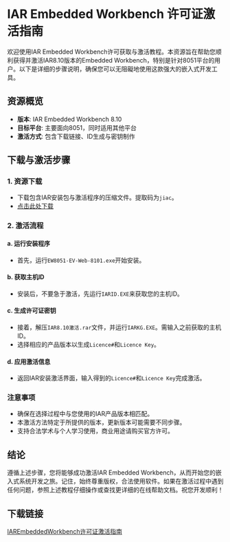 # IAR Embedded Workbench 许可证激活指南

欢迎使用IAR Embedded Workbench许可获取与激活教程。本资源旨在帮助您顺利获得并激活IAR8.10版本的Embedded Workbench，特别是针对8051平台的用户。以下是详细的步骤说明，确保您可以无阻礙地使用这款强大的嵌入式开发工具。

## 资源概览
- **版本**: IAR Embedded Workbench 8.10
- **目标平台**: 主要面向8051，同时适用其他平台
- **激活方式**: 包含下载链接、ID生成与密钥制作

## 下载与激活步骤

### 1. 资源下载
- 下载包含IAR安装包与激活程序的压缩文件。提取码为`jiac`。
- [点击此处下载](https://pan.baidu.com/s/1UQMZ22woznDX28mPTMyHcQ)

### 2. 激活流程

#### a. 运行安装程序
- 首先，运行`EW8051-EV-Web-8101.exe`开始安装。

#### b. 获取主机ID
- 安装后，不要急于激活，先运行`IARID.EXE`来获取您的主机ID。

#### c. 生成许可证密钥
- 接着，解压`IAR8.10激活.rar`文件，并运行`IARKG.EXE`。需输入之前获取的主机ID。
- 选择相应的产品版本以生成`Licence#`和`Licence Key`。

#### d. 应用激活信息
- 返回IAR安装激活界面，输入得到的`Licence#`和`Licence Key`完成激活。

### 注意事项
- 确保在选择过程中与您使用的IAR产品版本相匹配。
- 本激活方法特定于所提供的版本，更新版本可能需要不同步骤。
- 支持合法学术与个人学习使用，商业用途请购买官方许可。

## 结论
遵循上述步骤，您将能够成功激活IAR Embedded Workbench，从而开始您的嵌入式系统开发之旅。记住，始终尊重版权，合法使用软件。如果在激活过程中遇到任何问题，参照上述教程仔细操作或查找更详细的在线帮助文档。祝您开发顺利！

## 下载链接

[IAREmbeddedWorkbench许可证激活指南](https://pan.quark.cn/s/ea8a7b7fffc2)